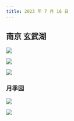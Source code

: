 ```yaml
---
title: 2023 年 7 月 16 日
---
```


## 南京 玄武湖

![](http://r.photo.store.qq.com/psc?/V12to3FW3aSvFz/bqQfVz5yrrGYSXMvKr.cqZ0sNYOROBufkHnZDe4woK2x3P8AKWHbEqN1PlJLr8sGAJNLx07p80uUxLsHDhQYUvK4iAY92lnxY6TQaBD6bak!/r)

![](http://r.photo.store.qq.com/psc?/V12to3FW3aSvFz/bqQfVz5yrrGYSXMvKr.cqYBTzLjZB9pG.jUi7P13NalgYU*Sv*Ecg56kQ*18LceEYjPPkvXEdYnkfAIMEQ*EjsNilvz7nTcEz1lcPlgCH94!/r)

![](http://r.photo.store.qq.com/psc?/V12to3FW3aSvFz/bqQfVz5yrrGYSXMvKr.cqZ25IUsZfPlWKsPuz0A0EPLc2YWnlAkoZiwz7gtnGhoKsgfKkoImg8Wx5T8RpR1U6PMn2zvJZyMGOBdSfKuWVOY!/r)

### 月季园

![](http://r.photo.store.qq.com/psc?/V12to3FW3aSvFz/bqQfVz5yrrGYSXMvKr.cqRd9tp6lEJ3fjlSE4ZRyoAMTLv1NMC1uAaHbeV2eLvWVPrfyyqhI*DTigAHHRQBP4rqcUTJRwE1TUopFyqREzII!/r)

![](http://r.photo.store.qq.com/psc?/V12to3FW3aSvFz/bqQfVz5yrrGYSXMvKr.cqctFdM.LAiVW7lL1.R8qiEQmxx.8tnzRz3iWdvVlfX*HLgbblZOgVHSS2.zuWplIgX5vHRn7GhPQU5dD43xK*YI!/r)
